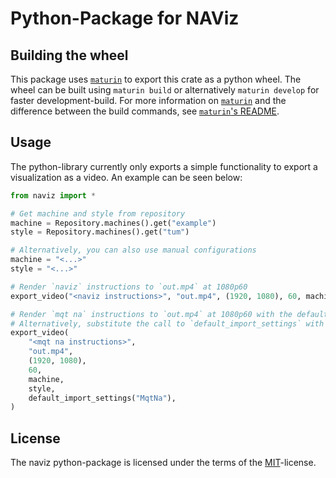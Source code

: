 # Python-Package for NAViz

## Building the wheel

This package uses [`maturin`](https://github.com/PyO3/maturin) to export this crate as a python wheel.
The wheel can be built using `maturin build` or alternatively `maturin develop` for faster development-build.
For more information on [`maturin`](https://github.com/PyO3/maturin) and the difference between the build commands,
see [`maturin`'s README](https://github.com/PyO3/maturin?tab=readme-ov-file#maturin).

## Usage

The python-library currently only exports a simple functionality to export a visualization as a video.
An example can be seen below:

```python
from naviz import *

# Get machine and style from repository
machine = Repository.machines().get("example")
style = Repository.machines().get("tum")

# Alternatively, you can also use manual configurations
machine = "<...>"
style = "<...>"

# Render `naviz` instructions to `out.mp4` at 1080p60
export_video("<naviz instructions>", "out.mp4", (1920, 1080), 60, machine, style)

# Render `mqt na` instructions to `out.mp4` at 1080p60 with the default import options
# Alternatively, substitute the call to `default_import_settings` with your custom import settings
export_video(
    "<mqt na instructions>",
    "out.mp4",
    (1920, 1080),
    60,
    machine,
    style,
    default_import_settings("MqtNa"),
)
```

## License

The naviz python-package is licensed under the terms of the [MIT](./LICENSE)-license.

